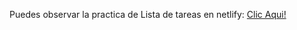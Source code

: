 Puedes observar la practica de Lista de tareas en netlify: [Clic Aqui!](https://todolistsoriadev.netlify.app/)